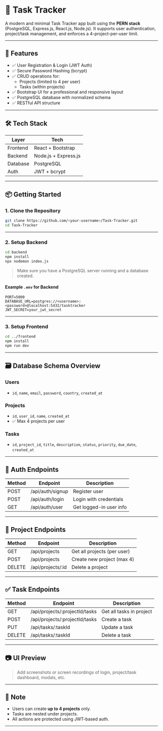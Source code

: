 # 🧩 Task Tracker

A modern and minimal Task Tracker app built using the **PERN stack** (PostgreSQL, Express.js, React.js, Node.js). It supports user authentication, project/task management, and enforces a 4-project-per-user limit.

---

## 🚀 Features

- ✅ User Registration & Login (JWT Auth)
- ✅ Secure Password Hashing (bcrypt)
- ✅ CRUD operations for:
  - Projects (limited to 4 per user)
  - Tasks (within projects)
- ✅ Bootstrap UI for a professional and responsive layout
- ✅ PostgreSQL database with normalized schema
- ✅ RESTful API structure

---

## 🛠️ Tech Stack

| Layer      | Tech                     |
|------------|--------------------------|
| Frontend   | React + Bootstrap        |
| Backend    | Node.js + Express.js     |
| Database   | PostgreSQL               |
| Auth       | JWT + bcrypt             |

---

## 📦 Getting Started

### 1. Clone the Repository

```bash
git clone https://github.com/<your-username>/Task-Tracker.git
cd Task-Tracker
````

---

### 2. Setup Backend

```bash
cd backend
npm install
npx nodemon index.js
```

> Make sure you have a PostgreSQL server running and a database created.

#### Example `.env` for Backend

```env
PORT=5000
DATABASE_URL=postgres://<username>:<password>@localhost:5432/tasktracker
JWT_SECRET=your_jwt_secret
```

---

### 3. Setup Frontend

```bash
cd ../frontend
npm install
npm run dev
```

---

## 🗃️ Database Schema Overview

### Users

* `id`, `name`, `email`, `password`, `country`, `created_at`

### Projects

* `id`, `user_id`, `name`, `created_at`
* ✅ Max 4 projects per user

### Tasks

* `id`, `project_id`, `title`, `description`, `status`, `priority`, `due_date`, `created_at`

---

## 🔐 Auth Endpoints

| Method | Endpoint         | Description             |
| ------ | ---------------- | ----------------------- |
| POST   | /api/auth/signup | Register user           |
| POST   | /api/auth/login  | Login with credentials  |
| GET    | /api/auth/user   | Get logged-in user info |

---

## 📁 Project Endpoints

| Method | Endpoint           | Description                 |
| ------ | ------------------ | --------------------------- |
| GET    | /api/projects      | Get all projects (per user) |
| POST   | /api/projects      | Create new project (max 4)  |
| DELETE | /api/projects/\:id | Delete a project            |

---

## ✅ Task Endpoints

| Method | Endpoint                        | Description              |
| ------ | ------------------------------- | ------------------------ |
| GET    | /api/projects/\:projectId/tasks | Get all tasks in project |
| POST   | /api/projects/\:projectId/tasks | Create a task            |
| PUT    | /api/tasks/\:taskId             | Update a task            |
| DELETE | /api/tasks/\:taskId             | Delete a task            |

---

## 📷 UI Preview

> Add screenshots or screen recordings of login, project/task dashboard, modals, etc.

---

## 📌 Note

* Users can create **up to 4 projects** only.
* Tasks are nested under projects.
* All actions are protected using JWT-based auth.

---

